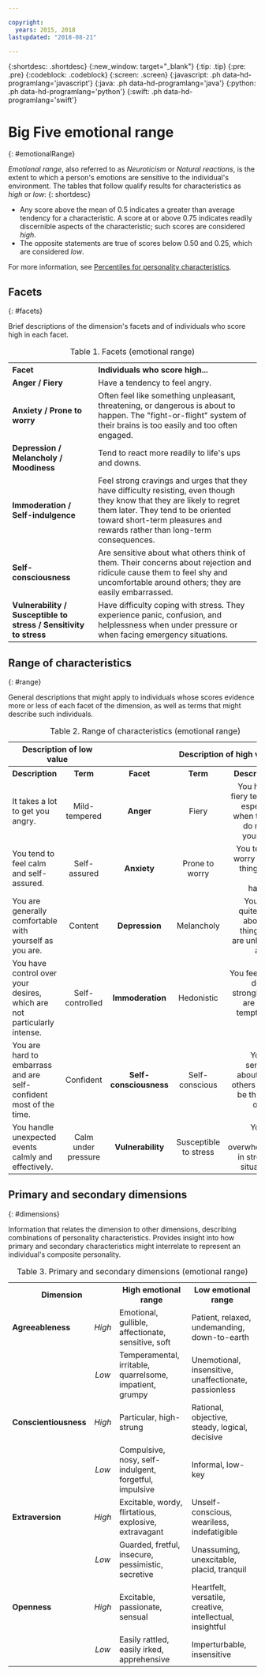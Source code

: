 ```yaml
---

copyright:
  years: 2015, 2018
lastupdated: "2018-08-21"

---
```


{:shortdesc: .shortdesc}
{:new_window: target="_blank"}
{:tip: .tip}
{:pre: .pre}
{:codeblock: .codeblock}
{:screen: .screen}
{:javascript: .ph data-hd-programlang='javascript'}
{:java: .ph data-hd-programlang='java'}
{:python: .ph data-hd-programlang='python'}
{:swift: .ph data-hd-programlang='swift'}

# Big Five emotional range
{: #emotionalRange}

*Emotional range*, also referred to as *Neuroticism* or *Natural reactions*, is the extent to which a person's emotions are sensitive to the individual's environment.  The tables that follow qualify results for characteristics as *high* or *low*:
{: shortdesc}

-   Any score above the mean of 0.5 indicates a greater than average tendency for a characteristic. A score at or above 0.75 indicates readily discernible aspects of the characteristic; such scores are considered *high*.
-   The opposite statements are true of scores below 0.50 and 0.25, which are considered *low*.

For more information, see [Percentiles for personality characteristics](/docs/services/personality-insights/numeric.html#percentiles).

## Facets
{: #facets}

Brief descriptions of the dimension's facets and of individuals who score high in each facet.

<table>
  <caption>Table 1. Facets (emotional range)</caption>
  <tr>
    <th style="text-align:left">Facet</th>
    <th style="text-align:left">Individuals who score high...</th>
  </tr>
  <tr>
    <td><strong>Anger / Fiery</strong></td>
    <td>Have a tendency to feel angry.</td>
  </tr>
  <tr>
    <td><strong>Anxiety / Prone to worry</strong></td>
    <td>Often feel like something unpleasant, threatening, or dangerous is
    about to happen. The "fight-or-flight" system of their brains is too
    easily and too often engaged.</td>
  </tr>
  <tr>
    <td><strong>Depression / Melancholy / Moodiness</strong></td>
    <td>Tend to react more readily to life's ups and downs.</td>
  </tr>
  <tr>
    <td><strong>Immoderation / Self-indulgence</strong></td>
    <td>Feel strong cravings and urges that they have difficulty resisting,
    even though they know that they are likely to regret them later. They tend
    to be oriented toward short-term pleasures and rewards rather than long-term
    consequences.</td>
  </tr>
  <tr>
    <td><strong>Self-consciousness</strong></td>
    <td>Are sensitive about what others think of them. Their concerns about
    rejection and ridicule cause them to feel shy and uncomfortable around
    others; they are easily embarrassed.</td>
  </tr>
  <tr>
    <td><strong>Vulnerability / Susceptible to stress / Sensitivity to stress</strong></td>
    <td>Have difficulty coping with stress. They experience panic, confusion,
    and helplessness when under pressure or when facing emergency situations.</td>
  </tr>
</table>

## Range of characteristics
{: #range}

General descriptions that might apply to individuals whose scores evidence more or less of each facet of the dimension, as well as terms that might describe such individuals.

<table summary="For the facet listed in the middle column of each row, the first two columns provide a description and a term for individuals with low scores for the facet, and the last two columns provide a term and a description for individuals with high scores for the facet.">
  <caption>Table 2. Range of characteristics (emotional range)</caption>
  <tr>
    <th id="lowValue" colspan="2" style="text-align:center">
      Description of low value
    </th>
    <th id="blank"></th>
    <th id="highValue" colspan="2" style="text-align:center">
      Description of high value
    </th>
  </tr>
  <tr>
    <th id="lowDescription" headers="lowValue" style="text-align:left; width: 23%">
      Description
    </th>
    <th id="lowTerm" headers="lowValue" style="text-align:center; width: 16%">
      Term
    </th>
    <th id="facet" headers="blank" style="text-align:center; width: 16%">
      Facet
    </th>
    <th id="highTerm" headers="highValue" style="text-align:center; width: 16%">
      Term
    </th>
    <th id="highDescription" headers="highValue" style="text-align:right">
      Description
    </th>
  </tr>
  <tr>
    <td headers="lowValue lowDescription" style="text-align:left">
      It takes a lot to get you angry.
    </td>
    <td headers="lowValue lowTerm" style="text-align:center">
      Mild-tempered
    </td>
    <td headers="blank facet" style="text-align:center">
      <strong>Anger</strong>
    </td>
    <td headers="highValue highTerm" style="text-align:center">
      Fiery
    </td>
    <td headers="highValue highDescription" style="text-align:right">
      You have a fiery temper, especially when things do not go your way.
    </td>
  </tr>
  <tr>
    <td headers="lowValue lowDescription" style="text-align:left">
      You tend to feel calm and self-assured.
    </td>
    <td headers="lowValue lowTerm" style="text-align:center">
      Self-assured
    </td>
    <td headers="blank facet" style="text-align:center">
      <strong>Anxiety</strong>
    </td>
    <td headers="highValue highTerm" style="text-align:center">
      Prone to worry
    </td>
    <td headers="highValue highDescription" style="text-align:right">
      You tend to worry about things that might happen.
    </td>
  </tr>
  <tr>
    <td headers="lowValue lowDescription" style="text-align:left">
      You are generally comfortable with yourself as you are.
    </td>
    <td headers="lowValue lowTerm" style="text-align:center">
      Content
    </td>
    <td headers="blank facet" style="text-align:center">
      <strong>Depression</strong>
    </td>
    <td headers="highValue highTerm" style="text-align:center">
      Melancholy
    </td>
    <td headers="highValue highDescription" style="text-align:right">
      You think quite often about the things you are unhappy about.
    </td>
  </tr>
  <tr>
    <td headers="lowValue lowDescription" style="text-align:left">
      You have control over your desires, which are not particularly intense.
    </td>
    <td headers="lowValue lowTerm" style="text-align:center">
      Self-controlled
    </td>
    <td headers="blank facet" style="text-align:center">
      <strong>Immoderation</strong>
    </td>
    <td headers="highValue highTerm" style="text-align:center">
      Hedonistic
    </td>
    <td headers="highValue highDescription" style="text-align:right">
      You feel your desires strongly and are easily tempted by them.
    </td>
  </tr>
  <tr>
    <td headers="lowValue lowDescription" style="text-align:left">
      You are hard to embarrass and are self-confident most of the time.
    </td>
    <td headers="lowValue lowTerm" style="text-align:center">
      Confident
    </td>
    <td headers="blank facet" style="text-align:center">
      <strong>Self-consciousness</strong>
    </td>
    <td headers="highValue highTerm" style="text-align:center">
      Self-conscious
    </td>
    <td headers="highValue highDescription" style="text-align:right">
      You are sensitive about what others might be thinking of you.
    </td>
  </tr>
  <tr>
    <td headers="lowValue lowDescription" style="text-align:left">
      You handle unexpected events calmly and effectively.
    </td>
    <td headers="lowValue lowTerm" style="text-align:center">
      Calm under pressure
    </td>
    <td headers="blank facet" style="text-align:center">
      <strong>Vulnerability</strong>
    </td>
    <td headers="highValue highTerm" style="text-align:center">
      Susceptible to stress
    </td>
    <td headers="highValue highDescription" style="text-align:right">
      You are easily overwhelmed in stressful situations.
    </td>
  </tr>
</table>

## Primary and secondary dimensions
{: #dimensions}

Information that relates the dimension to other dimensions, describing combinations of personality characteristics. Provides insight into how primary and secondary characteristics might interrelate to represent an individual's composite personality.

<table>
  <caption>Table 3. Primary and secondary dimensions (emotional range)</caption>
  <tr>
    <th colspan="2" style="width:30%">Dimension</th>
    <th style="width:35%">High emotional range</th>
    <th style="width:35%">Low emotional range</th>
  </tr>
  <tr>
    <td style="text-align:left"><strong>Agreeableness</strong></td>
    <td style="text-align:center"><em>High</em></td>
    <td>Emotional, gullible, affectionate, sensitive, soft</td>
    <td>Patient, relaxed, undemanding, down-to-earth</td>
  </tr>
  <tr>
    <td></td>
    <td style="text-align:center"><em>Low</em></td>
    <td>Temperamental, irritable, quarrelsome, impatient, grumpy</td>
    <td>Unemotional, insensitive, unaffectionate, passionless</td>
  </tr>
  <tr>
    <td style="text-align:left"><strong>Conscientiousness</strong></td>
    <td style="text-align:center"><em>High</em></td>
    <td>Particular, high-strung</td>
    <td>Rational, objective, steady, logical, decisive</td>
  </tr>
  <tr>
    <td></td>
    <td style="text-align:center"><em>Low</em></td>
    <td>Compulsive, nosy, self-indulgent, forgetful, impulsive</td>
    <td>Informal, low-key</td>
  </tr>
  <tr>
    <td style="text-align:left"><strong>Extraversion</strong></td>
    <td style="text-align:center"><em>High</em></td>
    <td>Excitable, wordy, flirtatious, explosive, extravagant</td>
    <td>Unself-conscious, weariless, indefatigible</td>
  </tr>
  <tr>
    <td></td>
    <td style="text-align:center"><em>Low</em></td>
    <td>Guarded, fretful, insecure, pessimistic, secretive</td>
    <td>Unassuming, unexcitable, placid, tranquil</td>
  </tr>
  <tr>
    <td style="text-align:left"><strong>Openness</strong></td>
    <td style="text-align:center"><em>High</em></td>
    <td>Excitable, passionate, sensual</td>
    <td>Heartfelt, versatile, creative, intellectual, insightful</td>
  </tr>
  <tr>
    <td></td>
    <td style="text-align:center"><em>Low</em></td>
    <td>Easily rattled, easily irked, apprehensive</td>
    <td>Imperturbable, insensitive</td>
  </tr>
</table>
